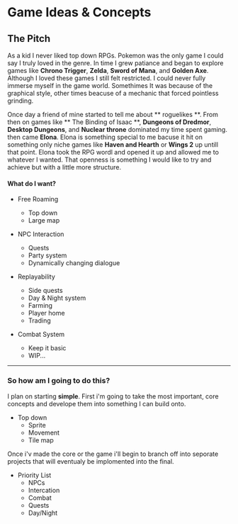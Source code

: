 # Game Ideas & Concepts 



## The Pitch
As a kid I never liked top down RPGs. Pokemon was the only game I could say I truly loved in the genre. In time I grew patiance and began to explore games like **Chrono Trigger**, **Zelda**, **Sword of Mana**, and **Golden Axe**. Although I loved these games I still felt restricted. I could never fully immerse myself in the game world. Somethimes It was because of the graphical style, other times beacuse of a mechanic that forced pointless grinding.

Once day a friend of mine started to tell me about ** roguelikes **. From then on games like ** The Binding of Isaac **, **Dungeons of Dredmor**, **Desktop Dungeons**, and  **Nuclear throne** dominated my time spent gaming. then came **Elona**. Elona is something special to me bacuse it hit on something only niche games like **Haven and Hearth** or **Wings 2** up untill that point. Elona took the RPG wordl and opened it up and allowed me to whatever I wanted. That openness is something I would like to try and achieve but with a little more structure. 
 
#### What do I want?
- Free Roaming
  - Top down
  - Large map
 

- NPC Interaction
  - Quests
  - Party system
  - Dynamically changing dialogue

- Replayability
  - Side quests
  - Day & Night system
  - Farming 
  - Player home
  - Trading
 
 
 
- Combat System
  - Keep it basic 
  - WIP...
 
 
 - - - 
 
### So how am I going to do this? 
 
 I plan on starting **simple**. First i'm going to take the most important, core concepts and develope them into something I can build onto.
 - Top down 
   - Sprite
   - Movement
   - Tile map
  
Once i'v made the core or the game i'll begin to branch off into seporate projects that will eventualy be implomented into the final. 

- Priority List
  - NPCs
  - Intercation 
  - Combat
  - Quests
  - Day/Night
 
  
  
